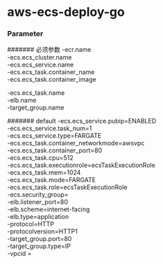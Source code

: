 # aws-ecs-deploy-go


### Parameter

####### 必须参数
-ecr.name  <br>
-ecs.ecs_cluster.name <br>
-ecs.ecs_service.name <br>
-ecs.ecs_task.container_name <br>
-ecs.ecs_task.container_image <br>

-ecs.ecs_task.name <br>
-elb.name <br>
-target_group.name <br>

####### default
-ecs.ecs_service.pubip=ENABLED <br>
-ecs.ecs_service.task_num=1 <br>
-ecs.ecs_service.type=FARGATE <br>
-ecs.ecs_task.container_networkmode=awsvpc <br>
-ecs.ecs_task.container_port=80 <br>
-ecs.ecs_task.cpu=512 <br>
-ecs.ecs_task.executionrole=ecsTaskExecutionRole <br>
-ecs.ecs_task.mem=1024 <br>
-ecs.ecs_task.mode=FARGATE <br>
-ecs.ecs_task.role=ecsTaskExecutionRole <br>
 -ecs.security_group= <br>
 -elb.listener_port=80 <br>
 -elb.scheme=internet-facing <br>
 -elb.type=application <br>
 -protocol=HTTP <br>
 -protocolversion=HTTP1 <br>
 -target_group.port=80 <br>
 -target_group.type=IP <br>
 -vpcid = <br>
 

